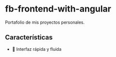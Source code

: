 # fb-frontend-with-angular

Portafolio de mis proyectos personales.

## Características

- 🚀 Interfaz rápida y fluida
